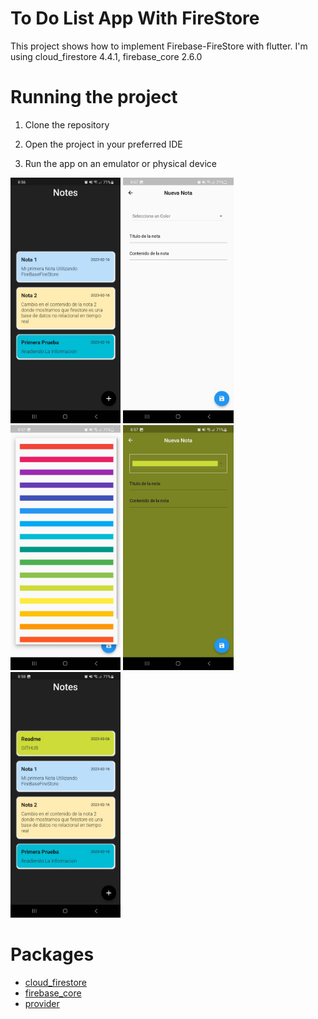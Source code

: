 # To Do List App With FireStore

This project shows how to implement Firebase-FireStore with flutter.
I'm using cloud_firestore 4.4.1, firebase_core 2.6.0

# Running the project

1. Clone the repository

2. Open the project in your preferred IDE

3. Run the app on an emulator or physical device

<p float="left">

<img src="web/icons/image_1.jpeg" width="35%" height="35%">
<img src="web/icons/image_2.jpeg" width="35%" height="35%">
<img src="web/icons/image_3.jpeg" width="35%" height="35%">
<img src="web/icons/image_4.jpeg" width="35%" height="35%">
<img src="web/icons/image_5.jpeg" width="35%" height="35%">

# Packages

- [cloud_firestore](https://pub.dev/packages/cloud_firestore)
- [firebase_core](https://pub.dev/packages/firebase_core)
- [provider](https://pub.dev/packages/provider)